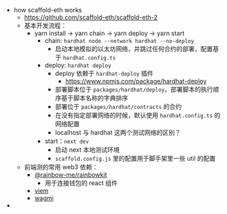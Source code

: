 - how scaffold-eth works
	- https://github.com/scaffold-eth/scaffold-eth-2
	- 基本开发流程：
		- yarn install -> yarn chain -> yarn deploy -> yarn start
			- chain: `hardhat node --network hardhat --no-deploy`
				- 启动本地模拟的以太坊网络，并跳过任何合约的部署，配置基于 `hardhat.config.ts`
			- deploy: `hardhat deploy`
				- deploy 依赖于 `hardhat-deploy` 插件
					- https://www.npmjs.com/package/hardhat-deploy
				- 部署脚本位于 `packages/hardhat/deploy`，部署脚本的执行顺序基于脚本名称的字典排序
				- 部署位于 `packages/hardhat/contracts` 的合约
				- 在没有指定部署网络的时候，默认使用 `hardhat.config.ts` 的网络配置
				- localhost 与 hardhat 这两个测试网络的区别？
			- start：`next dev`
				- 启动 next 本地测试环境
				- `scaffold.config.js` 里的配置用于脚手架里一些 util 的配置
	- 前端测的常用 web3 依赖：
		- [@rainbow-me/rainbowkit](https://github.com/rainbow-me/rainbowkit)
			- 用于连接钱包的 react 组件
		- [viem](https://github.com/wevm/viem)
		- [wagmi](https://github.com/wevm/wagmi)
-